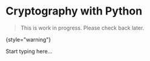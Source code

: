 # Cryptography with Python

> This is work in progress. Please check back later.
> 
{style="warning"}

Start typing here...